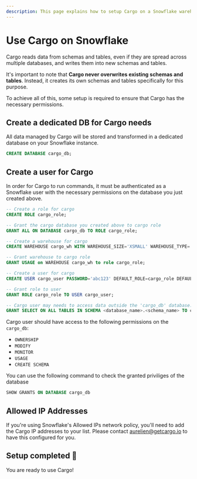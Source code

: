 ```yaml
---
description: This page explains how to setup Cargo on a Snowflake warehouse.
---
```


# Use Cargo on Snowflake

Cargo reads data from schemas and tables, even if they are spread across multiple databases, and writes them into new schemas and tables.

It's important to note that **Cargo never overwrites existing schemas and tables**. Instead, it creates its own schemas and tables specifically for this purpose.

To achieve all of this, some setup is required to ensure that Cargo has the necessary permissions.

## Create a dedicated DB for Cargo needs

All data managed by Cargo will be stored and transformed in a dedicated database on your Snowflake instance.

```sql
CREATE DATABASE cargo_db;
```

## Create a user for Cargo

In order for Cargo to run commands, it must be authenticated as a Snowflake user with the necessary permissions on the database you just created above.

```sql
-- Create a role for cargo
CREATE ROLE cargo_role;

-- Grant the cargo database you created above to cargo role
GRANT ALL ON DATABASE cargo_db TO ROLE cargo_role;

-- Create a warehouse for cargo
CREATE WAREHOUSE cargo_wh WITH WAREHOUSE_SIZE='XSMALL' WAREHOUSE_TYPE='STANDARD' AUTO_SUSPEND=60 AUTO_RESUME=true;

-- Grant warehouse to cargo role
GRANT USAGE on WAREHOUSE cargo_wh to role cargo_role;

-- Create a user for cargo
CREATE USER cargo_user PASSWORD='abc123' DEFAULT_ROLE=cargo_role DEFAULT_WAREHOUSE=cargo_wh MUST_CHANGE_PASSWORD=false;

-- Grant role to user
GRANT ROLE cargo_role TO USER cargo_user;

-- Cargo user may needs to access data outside the 'cargo_db' database.
GRANT SELECT ON ALL TABLES IN SCHEMA <database_name>.<schema_name> TO cargo_user;
```

Cargo user should have access to the following permissions on the `cargo_db`:

- `OWNERSHIP`
- `MODIFY`
- `MONITOR`
- `USAGE`
- `CREATE SCHEMA`

You can use the following command to check the granted priviliges of the database

```sql
SHOW GRANTS ON DATABASE cargo_db
```

## Allowed IP Addresses

If you're using Snowflake's Allowed IPs network policy, you'll need to add the Cargo IP addresses to your list. Please contact aurelien@getcargo.io to have this configured for you.

## Setup completed 🎉

You are ready to use Cargo!

<figure><img src="https://media.giphy.com/media/ZWbeEcbeo0cKI/giphy.gif" alt=""><figcaption></figcaption></figure>
